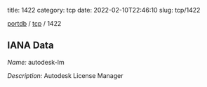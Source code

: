 title: 1422
category: tcp
date: 2022-02-10T22:46:10
slug: tcp/1422

[portdb](/) / [tcp](/category/tcp.html) / 1422


## IANA Data

_Name:_ autodesk-lm

_Description:_ Autodesk License Manager

